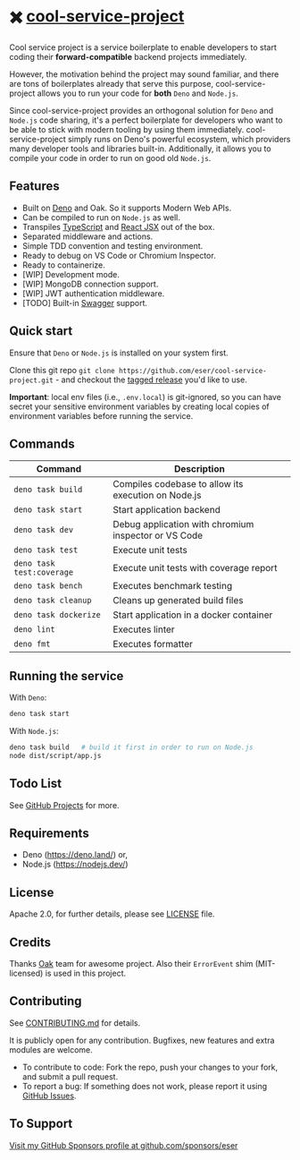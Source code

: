 # ✖️ [cool-service-project](https://github.com/eser/cool-service-project)

Cool service project is a service boilerplate to enable developers to start
coding their **forward-compatible** backend projects immediately.

However, the motivation behind the project may sound familiar, and there are
tons of boilerplates already that serve this purpose, cool-service-project
allows you to run your code for **both** `Deno` and `Node.js`.

Since cool-service-project provides an orthogonal solution for `Deno` and
`Node.js` code sharing, it's a perfect boilerplate for developers who want to be
able to stick with modern tooling by using them immediately.
cool-service-project simply runs on Deno's powerful ecosystem, which providers
many developer tools and libraries built-in. Additionally, it allows you to
compile your code in order to run on good old `Node.js`.

## Features

- Built on [Deno](https://deno.land) and Oak. So it supports Modern Web APIs.
- Can be compiled to run on `Node.js` as well.
- Transpiles [TypeScript](https://www.typescriptlang.org/) and
  [React JSX](https://reactjs.org/) out of the box.
- Separated middleware and actions.
- Simple TDD convention and testing environment.
- Ready to debug on VS Code or Chromium Inspector.
- Ready to containerize.
- [WIP] Development mode.
- [WIP] MongoDB connection support.
- [WIP] JWT authentication middleware.
- [TODO] Built-in [Swagger](https://swagger.io) support.

## Quick start

Ensure that `Deno` or `Node.js` is installed on your system first.

Clone this git repo
`git clone https://github.com/eser/cool-service-project.git` - and checkout the
[tagged release](https://github.com/eser/cool-service-project/releases) you'd
like to use.

**Important**: local env files (i.e., `.env.local`) is git-ignored, so you can
have secret your sensitive environment variables by creating local copies of
environment variables before running the service.

## Commands

| Command                   | Description                                          |
| ------------------------- | ---------------------------------------------------- |
| `deno task build`         | Compiles codebase to allow its execution on Node.js  |
| `deno task start`         | Start application backend                            |
| `deno task dev`           | Debug application with chromium inspector or VS Code |
| `deno task test`          | Execute unit tests                                   |
| `deno task test:coverage` | Execute unit tests with coverage report              |
| `deno task bench`         | Executes benchmark testing                           |
| `deno task cleanup`       | Cleans up generated build files                      |
| `deno task dockerize`     | Start application in a docker container              |
| `deno lint`               | Executes linter                                      |
| `deno fmt`                | Executes formatter                                   |

## Running the service

With `Deno`:

```bash
deno task start
```

With `Node.js`:

```bash
deno task build   # build it first in order to run on Node.js
node dist/script/app.js
```

## Todo List

See [GitHub Projects](https://github.com/eser/cool-service-project/projects) for
more.

## Requirements

- Deno (https://deno.land/) or,
- Node.js (https://nodejs.dev/)

## License

Apache 2.0, for further details, please see [LICENSE](LICENSE) file.

## Credits

Thanks [Oak](https://github.com/oakserver/oak) team for awesome project. Also
their `ErrorEvent` shim (MIT-licensed) is used in this project.

## Contributing

See [CONTRIBUTING.md](CONTRIBUTING.md) for details.

It is publicly open for any contribution. Bugfixes, new features and extra
modules are welcome.

- To contribute to code: Fork the repo, push your changes to your fork, and
  submit a pull request.
- To report a bug: If something does not work, please report it using
  [GitHub Issues](https://github.com/eser/cool-service-project/issues).

## To Support

[Visit my GitHub Sponsors profile at github.com/sponsors/eser](https://github.com/sponsors/eser)
